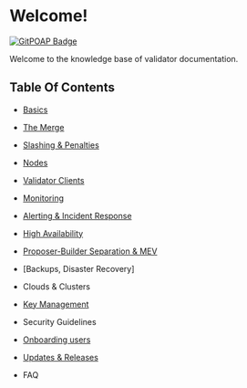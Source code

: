 # Welcome!

[![GitPOAP Badge](https://public-api.gitpoap.io/v1/repo/gateway-fm/validator-kb/badge)](https://www.gitpoap.io/gh/gateway-fm/validator-kb)

Welcome to the knowledge base of validator documentation.

## Table Of Contents

* [Basics](reference/basics.md)

* [The Merge](reference/the-merge.md)

* [Slashing & Penalties](reference/slashing-and-penalties.md)

* [Nodes](reference/nodes.md)

* [Validator Clients](reference/validator-clients.md)

* [Monitoring](reference/monitoring.md)
    
* [Alerting & Incident Response](reference/alerting.md)

* [High Availability](reference/ha.md)

* [Proposer-Builder Separation & MEV](reference/mev.md)

* [Backups, Disaster Recovery]

* Clouds & Clusters

* [Key Management](reference/keys.md)

* Security Guidelines

* [Onboarding users](reference/deposits.md)

* [Updates & Releases](reference/updates-releases.md)

* FAQ

